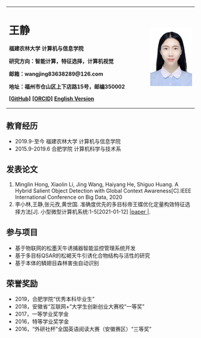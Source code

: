 <table border="0">
  <tr>
    <td width="75%">
      <h1>王静</h1>
      <p><b>福建农林大学 计算机与信息学院</b></p>
      <p><b>研究方向：智能计算，特征选择，计算机视觉</b></p>
      <p><b>邮箱：wangjing83638289@126.com</b></p>
      <p><b>地址：福州市仓山区上下店路15号，邮编350002</b></p>
      <p><b><a href="https://github.com/Abigale666" title="GitHub">[GitHub]</a> <a href="https://orcid.org/0000-0001-8360-5395" title="ORCID">[ORCID]</a> <a href="/index-en.html">English Version</a></b></p>
    </td>
    <td width="25%">
      <img src="/picture.jpg" width="100%">     
    </td>
  </tr>
</table>

## 教育经历

- 2019.9-至今 福建农林大学 计算机与信息学院
- 2015.9-2019.6 合肥学院 计算机科学与技术系

## 发表论文

1. Minglin Hong, Xiaolin Li, Jing Wang, Haiyang He, Shiguo Huang. A Hybrid Salient Object Detection with Global Context Awareness[C].IEEE International Conference on Big Data, 2020
2. 李小林,王静,张元孜,黄世国. 准确度优先的多目标帝王蝶优化定量构效特征选择方法[J]. 小型微型计算机系统:1-5[2021-01-12] [ &#124;paper &#124;](https://kns.cnki.net/kcms/detail/detail.aspx?dbcode=CAPJ&dbname=CAPJLAST&filename=XXWX2020123000J&v=vqr7qLa%25mmd2B90dv6eZOXJ3erXDEgdpKad81Pp6USSzlgHXq8Opi0X4WDzmGDmJypBPg).

## 参与项目

- 基于物联网的松墨天牛诱捕器智能监控管理系统开发
- 基于多目标QSAR的松褐天牛引诱化合物结构与活性的研究
- 基于本体的鳞翅目森林害虫自动识别

## 荣誉奖励

- 2019，合肥学院“优秀本科毕业生”
- 2018，安徽省“互联网+”大学生创新创业大赛校“一等奖”
- 2017，一等学业奖学金
- 2016，特等学业奖学金
- 2016，“外研社杯”全国英语阅读大赛（安徽赛区）“三等奖”
